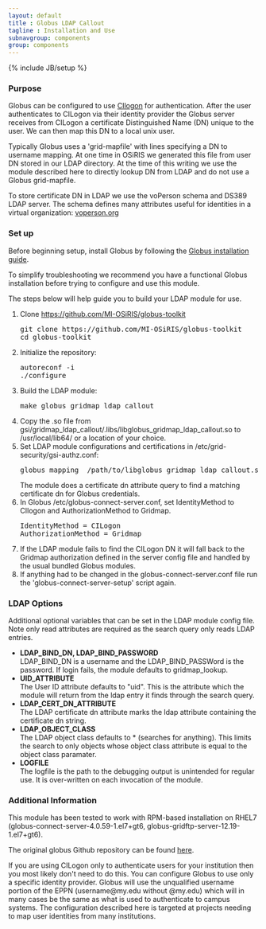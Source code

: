 ```yaml
---
layout: default
title : Globus LDAP Callout
tagline : Installation and Use
subnavgroup: components
group: components
---
```

{% include JB/setup %}
<h3>Purpose</h3>
Globus can be configured to use <a href="https://www.cilogon.org/">CIlogon</a> for authentication.  After the user authenticates to CILogon via their identity provider the Globus server receives from CILogon a certificate Distinguished Name (DN) unique to the user.  We can then map this DN to a local unix user. 

Typically Globus uses a 'grid-mapfile' with lines specifying a DN to username mapping.  At one time in OSiRIS we generated this file from user DN stored in our LDAP directory.  At the time of this writing we use the module described here to directly lookup DN from LDAP and do not use a Globus grid-mapfile.  

To store certificate DN in LDAP we use the voPerson schema and DS389 LDAP server.  The schema defines many attributes useful for identities in a virtual organization:  <a href="https://voperson.org/">voperson.org</a>


<h3>Set up</h3>
Before beginning setup, install Globus by following the <a href="https://docs.globus.org/globus-connect-server-installation-guide">Globus installation guide</a>. 


To simplify troubleshooting we recommend you have a functional Globus installation before trying to configure and use this module.  


The steps below will help guide you to build your LDAP module for use.
<ol>
    <li>
        Clone <a href = "https://github.com/MI-OSiRIS/globus-toolkit">https://github.com/MI-OSiRIS/globus-toolkit</a>
<pre>git clone https://github.com/MI-OSiRIS/globus-toolkit
cd globus-toolkit</pre>
</li>
    <li>
    Initialize the repository:
<pre>autoreconf -i
./configure</pre>
    </li>
    <li>
        Build the LDAP module:
        <pre>make globus_gridmap_ldap_callout</pre>
    </li>
    <li>
        Copy the .so file from gsi/gridmap_ldap_callout/.libs/libglobus_gridmap_ldap_callout.so to /usr/local/lib64/ or a location of your choice.
    </li>
    <li>
        Set LDAP module configurations and certifications in /etc/grid-security/gsi-authz.conf:
        <pre>globus_mapping  /path/to/libglobus_gridmap_ldap_callout.so globus_gridmap_ldap_callout ENV:LDAP_SERVER="ldaps://ldap.example.org" LDAP_ROOT="ou=People,dc=example,dc=org"</pre>
        The module does a certificate dn attribute query to find a matching certificate dn for Globus credentials.
    </li>
    <li>
        In Globus /etc/globus-connect-server.conf, set IdentityMethod to CIlogon and AuthorizationMethod to Gridmap. 
<pre>IdentityMethod = CILogon
AuthorizationMethod = Gridmap</pre>
</li>
<li>
        If the LDAP module fails to find the CILogon DN it will fall back to the Gridmap authorization defined in the server config file and handled by the usual bundled Globus modules.   
    </li>
    <li>
        If anything had to be changed in the globus-connect-server.conf file run the 'globus-connect-server-setup' script again.   
    </li>
</ol>

<h3>LDAP Options</h3>
Additional optional variables that can be set in the LDAP module config file. Note only read attributes are required as the search query only reads LDAP entries.
<ul>
    <li>
        <b>LDAP_BIND_DN, LDAP_BIND_PASSWORD</b> <br />
        LDAP_BIND_DN is a username and the LDAP_BIND_PASSWord is the password. If login fails, the module defaults to gridmap_lookup.
    </li>
    <li>
        <b>UID_ATTRIBUTE</b> <br />
        The User ID attribute defaults to "uid". This is the attribute which the module will return from the ldap entry it finds through the search query.
    </li>
    <li>
        <b>LDAP_CERT_DN_ATTRIBUTE</b> <br/>
        The LDAP certificate dn attribute marks the ldap attribute containing the certificate dn string.
    </li>
    <li>
        <b>LDAP_OBJECT_CLASS</b> <br/>
        The LDAP object class defaults to * (searches for anything). This limits the search to only objects whose object class attribute is equal to the object class paramater. 
    </li>
    <li>
        <b>LOGFILE</b> <br />
        The logfile is the path to the debugging output is unintended for regular use. It is over-written on each invocation of the module.
    </li>
</ul>

<h3>Additional Information</h3>
<p>
This module has been tested to work with RPM-based installation on RHEL7 (globus-connect-server-4.0.59-1.el7+gt6, globus-gridftp-server-12.19-1.el7+gt6).
</p>
<p>
The original globus Github repository can be found <a href = "https://github.com/globus/globus-toolkit">here</a>. 
</p>
<p>
 If you are using CILogon only to authenticate users for your institution then you most likely don't need to do this.  You can configure Globus to use only a specific identity provider.  Globus will use the unqualified username portion of the EPPN (username@my.edu without @my.edu) which will in many cases be the same as what is used to authenticate to campus systems.  The configuration described here is targeted at projects needing to map user identities from many institutions.  
</p>

